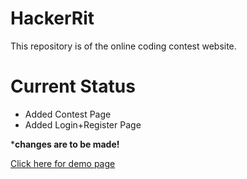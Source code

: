 # HackerRit
This repository is of the online coding contest website.
# Current Status
<ul>
  <li>Added Contest Page</li>
   <li>Added Login+Register Page</li>
</ul>

*<b>changes are to be made!</b>

<a href="http://definetests.tk/rit"  rel="noopener noreferrer"  target="_blank">Click here for demo page</a>
